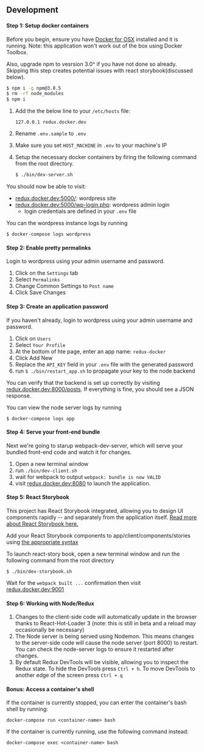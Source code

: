## Development
#### Step 1: Setup docker containers
Before you begin, ensure you have [Docker for OSX](https://docs.docker.com/engine/installation/mac/) installed and it is running.  Note: this application won't work out of the box using Docker Toolbox.

Also, upgrade npm to vesrsion 3.0^ if you have not done so already. Skipping this step creates potential issues with react storybook(discussed below).
```sh
$ npm i -g npm@3.8.5
$ rm -rf node_modules
$ npm i
```

1. Add the the below line to your `/etc/hosts` file:
   ```
   127.0.0.1 redux.docker.dev
   ```

2. Rename `.env.sample` to `.env`

3. Make sure you set `HOST_MACHINE` in `.env` to your machine's IP

4. Setup the necessary docker containers by firing the following command from the root directory.
   ```sh
   $ ./bin/dev-server.sh
   ```

You should now be able to visit:
* [redux.docker.dev:5000/](http://redux.docker.dev:5000): wordpress site
* [redux.docker.dev:5000/wp-login.php](http://redux.docker.dev:5000/wp-login.php): wordpress admin login
  * login credentials are defined in your `.env` file

You can the wordpress instance logs by running
```
$ docker-compose logs wordpress
```

#### Step 2: Enable pretty permalinks
Login to wordpress using your admin username and password.

1. Click on the `Settings` tab
2. Select `Permalinks`
3. Change Common Settings to `Post name`
4. Click Save Changes

#### Step 3: Create an application password
If you haven't already, login to wordpress using your admin username and password.

1. Click on `Users`
2. Select `Your Profile`
3. At the bottom of hte page, enter an app name: `redux-docker`
4. Click Add New
5. Replace the `API_KEY` field in your `.env` file with the generated password
6. run `$ ./bin/restart_app.sh` to propagate your key to the node backend

You can verify that the backend is set up correctly by visiting [redux.docker.dev:8000/posts](http://redux.docker.dev:8000/posts).  If everything is fine, you should see a JSON response.

You can view the node server logs by running
```
$ docker-compose logs app
```

#### Step 4: Serve your front-end bundle
Next we're going to starup webpack-dev-server, which will serve your bundled front-end code and watch it for changes.

1. Open a new terminal window
2. run `./bin/dev-client.sh`
3. wait for webpack to output `webpack: bundle is now VALID`
4. visit [redux.docker.dev:8080](http://redux.docker.dev:8080) to launch the application.

#### Step 5: React Storybook
This project has React Storybook integrated, allowing you to design UI components rapidly -- and separately from the application itself.  [Read more about React Storybook here.](https://voice.kadira.io/introducing-react-storybook-ec27f28de1e2)

Add your React Storybook components to app/client/components/stories using [the appropriate syntax](https://github.com/kadirahq/react-storybook)

To launch react-story book, open a new terminal window and run the following command from the root directory
```
$ ./bin/dev-storybook.sh
```

Wait for the `webpack built ...` confirmation then visit [redux.docker.dev:9001](http://redux.docker.dev:9001)

####  Step 6: Working with Node/Redux
1. Changes to the client-side code will automatically update in the browser thanks to React-Hot-Loader 3 (note: this is still in beta and a reload may occasionally be necessary)
2. The Node server is being served using Nodemon. This means changes to the server-side code will cause the node server (port 8000) to restart. You can check the node-server logs to ensure it restarted after changes.
3. By default Redux DevTools will be visible, allowing you to inspect the Redux state.  To hide the DevTools press `Ctrl + h`.  To move DevTools to another edge of the screen press `Ctrl + q`

#### Bonus: Access a container's shell
If the container is currently stopped, you can enter the container's bash shell by running:
```
docker-compose run <container-name> bash
```
If the container is currently running, use the following command instead:
```
docker-compose exec <container-name> bash
```